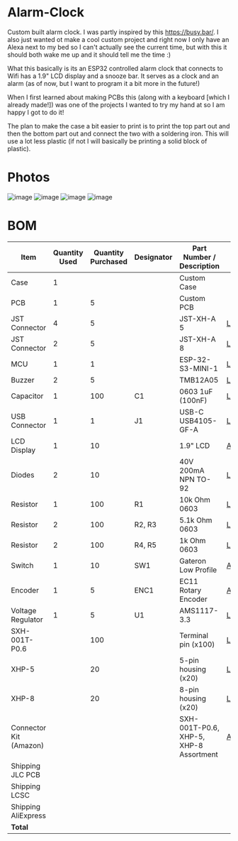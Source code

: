 # Alarm-Clock

Custom built alarm clock. I was partly inspired by this https://busy.bar/. I also just wanted ot make a cool custom project and right now I only have an Alexa next to my bed so I can't actually see the current time, but with this it should both wake me up and it should tell me the time :) 

What this basically is its an ESP32 controlled alarm clock that connects to Wifi has a 1.9" LCD display and a snooze bar. It serves as a clock and an alarm (as of now, but I want to program it a bit more in the future!)

When I first learned about making PCBs this (along with a keyboard [which I already made!]) was one of the projects I wanted to try my hand at so I am happy I got to do it!

The plan to make the case a bit easier to print is to print the top part out and then the bottom part out and connect the two with a soldering iron. This will use a lot less plastic (if not I will basically be printing a solid block of plastic).

# Photos

![image](https://github.com/user-attachments/assets/4e5bb61c-47e1-4444-8f99-453aa80d3cd4)
![image](https://github.com/user-attachments/assets/80e9fbce-8971-47c7-9332-39027cc3fba1)
![image](https://github.com/user-attachments/assets/a8e63787-a606-4243-9073-25941b7e3b01)
![image](https://github.com/user-attachments/assets/1c70145e-44f7-451b-9ec1-bf2e765dd925)

# BOM

| Item | Quantity Used | Quantity Purchased | Designator | Part Number / Description | Link | Cost |
|------|--------------|-------------------|------------|--------------------------|------|------|
| Case | 1 | | | Custom Case | | |
| PCB | 1 | 5 | | Custom PCB | | $8.90 |
| JST Connector | 4 | 5 | | JST-XH-A 5 | [LCSC](https://lcsc.com/product-detail/Wire-To-Board-Connector_JST-B5B-XH-A-LF-SN_C157991.html) | $0.42 |
| JST Connector | 2 | 5 | | JST-XH-A 8 | [LCSC](https://lcsc.com/product-detail/Wire-To-Board-Connector_JST-B8B-XH-A-LF-SN_C157972.html) | $0.66 |
| MCU | 1 | 1 | | ESP-32-S3-MINI-1 | [LCSC](https://lcsc.com/product-detail/WiFi-Modules_Espressif-Systems-ESP32-S3-MINI-1-N8_C2913206.html) | $5.11 |
| Buzzer | 2 | 5 | | TMB12A05 | [LCSC](https://lcsc.com/product-detail/Buzzers_Jiangsu-Huaneng-Elec-TMB12A05_C96093.html) | $0.90 |
| Capacitor | 1 | 100 | C1 | 0603 1uF (100nF) | [LCSC](https://lcsc.com/product-detail/image/CC0603KRX7R9BB104_C14663.html) | $0.24 |
| USB Connector | 1 | 1 | J1 | USB-C USB4105-GF-A | [LCSC](https://lcsc.com/product-detail/USB-Connectors_Global-Connector-Technology-USB4105-GF-A_C3020560.html) | $1.16 |
| LCD Display | 1 | 10 | | 1.9" LCD | [AliExpress](https://www.aliexpress.us/item/3256807182983606.html) | $3.25 |
| Diodes | 2 | 10 | | 40V 200mA NPN TO-92 | [LCSC](https://lcsc.com/product-detail/image/2N3904X_C5156722.html) | $0.38 |
| Resistor | 1 | 100 | R1 | 10k Ohm 0603 | [LCSC](https://lcsc.com/product-detail/image/RC0603FR-0710KL_C98220.html) | $0.11 |
| Resistor | 2 | 100 | R2, R3 | 5.1k Ohm 0603 | [LCSC](https://lcsc.com/product-detail/image/RC0603FR-075K1L_C105580.html) | $0.12 |
| Resistor | 2 | 100 | R4, R5 | 1k Ohm 0603 | [LCSC](https://lcsc.com/product-detail/Chip-Resistor-Surface-Mount_YAGEO-RC0603FR-071KL_C22548.html) | $0.11 |
| Switch | 1 | 10 | SW1 | Gateron Low Profile | [AliExpress](https://www.aliexpress.us/item/3256808635477539.html) | $5.79 |
| Encoder | 1 | 5 | ENC1 | EC11 Rotary Encoder | [AliExpress](https://www.aliexpress.us/item/3256801237549169.html) | $0.99 |
| Voltage Regulator | 1 | 5 | U1 | AMS1117-3.3 | [LCSC](https://lcsc.com/product-detail/Voltage-Regulators-Linear-Low-Drop-Out-LDO-Regulators_Advanced-Monolithic-Systems-AMS1117-3-3_C6186.html) | $0.87 |
| SXH-001T-P0.6 | | 100 | | Terminal pin (x100) | [LCSC](https://lcsc.com/product-detail/Housing-Contact_JST-SXH-001T-P0-6_C140573.html) | $1.08 |
| XHP-5 | | 20 | | 5-pin housing (x20) | [LCSC](https://lcsc.com/product-detail/Housings-Wire-To-Board-Wire-To-Wire_JST-XHP-5_C144404.html) | $0.46 |
| XHP-8 | | 20 | | 8-pin housing (x20) | [LCSC](https://lcsc.com/product-detail/Housings-Wire-To-Board-Wire-To-Wire_JST-XHP-8_C144407.html) | $0.65 |
| Connector Kit (Amazon) | | | | SXH-001T-P0.6, XHP-5, XHP-8 Assortment | [Amazon](https://a.co/d/gTI01NR) | $6.97 |
| Shipping JLC PCB | | | | | | $22.73 |
| Shipping LCSC | | | | | | $17.39 |
| Shipping AliExpress | | | | | | $0.00 |
| **Total** | | | | | | **$77.72** |


